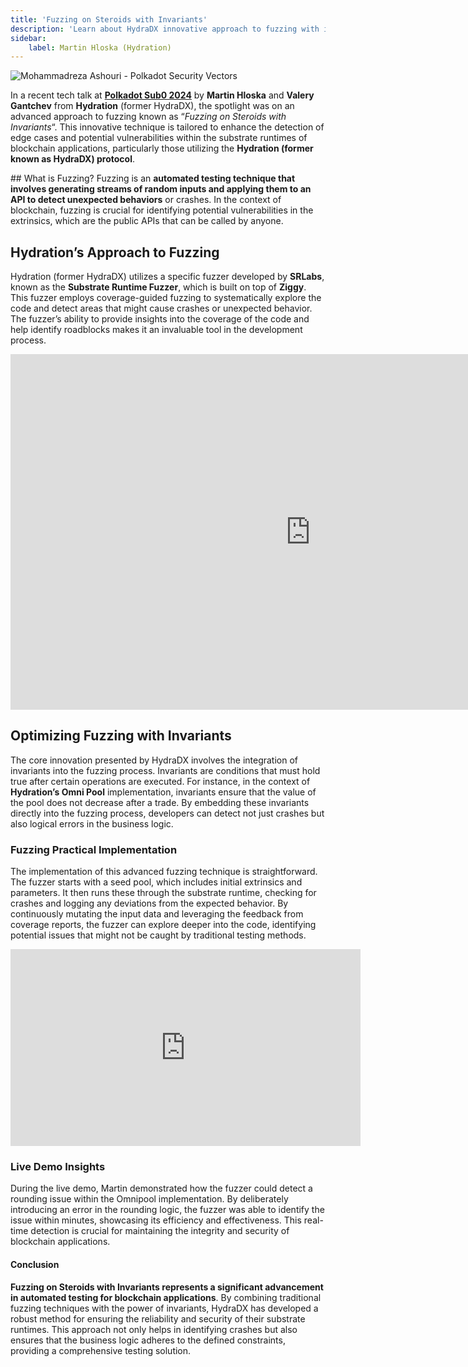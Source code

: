 ```yaml
---
title: 'Fuzzing on Steroids with Invariants'
description: 'Learn about HydraDX innovative approach to fuzzing with invariants to enhance blockchain application security and reliability.'
sidebar:    
    label: Martin Hloska (Hydration)
---
```


![Mohammadreza Ashouri - Polkadot Security Vectors](/src/assets/sub0-2024/mohammadreza-sub0.webp)

In a recent tech talk at [**Polkadot Sub0 2024**](https://dablock.com/web3-events/polkadot-sub0/) by **Martin Hloska** and **Valery Gantchev** from **Hydration** (former HydraDX), the spotlight was on an advanced approach to fuzzing known as “*Fuzzing on Steroids with Invariants*“. This innovative technique is tailored to enhance the detection of edge cases and potential vulnerabilities within the substrate runtimes of blockchain applications, particularly those utilizing the **Hydration (former known as HydraDX) protocol**.

## What is Fuzzing?
Fuzzing is an **automated testing technique that involves generating streams of random inputs and applying them to an API to detect unexpected behaviors** or crashes. In the context of blockchain, fuzzing is crucial for identifying potential vulnerabilities in the extrinsics, which are the public APIs that can be called by anyone.

## Hydration’s Approach to Fuzzing
Hydration (former HydraDX) utilizes a specific fuzzer developed by **SRLabs**, known as the **Substrate Runtime Fuzzer**, which is built on top of **Ziggy**. This fuzzer employs coverage-guided fuzzing to systematically explore the code and detect areas that might cause crashes or unexpected behavior. The fuzzer’s ability to provide insights into the coverage of the code and help identify roadblocks makes it an invaluable tool in the development process.

<iframe allowfullscreen="allowfullscreen" frameborder="0" height="569" src="https://docs.google.com/presentation/d/e/2PACX-1vRSJTwR_oGeIwvVZqVLQ7_Jk9-dYeycoHvucotHhAS6d7k4jJ_eS8ZnGq8qjbACFqkOwKevjCWUUs63/embed?start=false&loop=false&delayms=60000" width="960"></iframe>

Optimizing Fuzzing with Invariants
----------------------------------

The core innovation presented by HydraDX involves the integration of invariants into the fuzzing process. Invariants are conditions that must hold true after certain operations are executed. For instance, in the context of **Hydration’s Omni Pool** implementation, invariants ensure that the value of the pool does not decrease after a trade. By embedding these invariants directly into the fuzzing process, developers can detect not just crashes but also logical errors in the business logic.

### Fuzzing Practical Implementation

The implementation of this advanced fuzzing technique is straightforward. The fuzzer starts with a seed pool, which includes initial extrinsics and parameters. It then runs these through the substrate runtime, checking for crashes and logging any deviations from the expected behavior. By continuously mutating the input data and leveraging the feedback from coverage reports, the fuzzer can explore deeper into the code, identifying potential issues that might not be caught by traditional testing methods.

<iframe allowfullscreen="allowfullscreen" frameborder="0" height="315" src="https://www.youtube.com/embed/bSd2cCqpNyg?si=-Pzh7wRfIS9VeroM" title="YouTube video player" width="560"></iframe>

### Live Demo Insights

During the live demo, Martin demonstrated how the fuzzer could detect a rounding issue within the Omnipool implementation. By deliberately introducing an error in the rounding logic, the fuzzer was able to identify the issue within minutes, showcasing its efficiency and effectiveness. This real-time detection is crucial for maintaining the integrity and security of blockchain applications.

#### Conclusion

**Fuzzing on Steroids with Invariants represents a significant advancement in automated testing for blockchain applications**. By combining traditional fuzzing techniques with the power of invariants, HydraDX has developed a robust method for ensuring the reliability and security of their substrate runtimes. This approach not only helps in identifying crashes but also ensures that the business logic adheres to the defined constraints, providing a comprehensive testing solution.